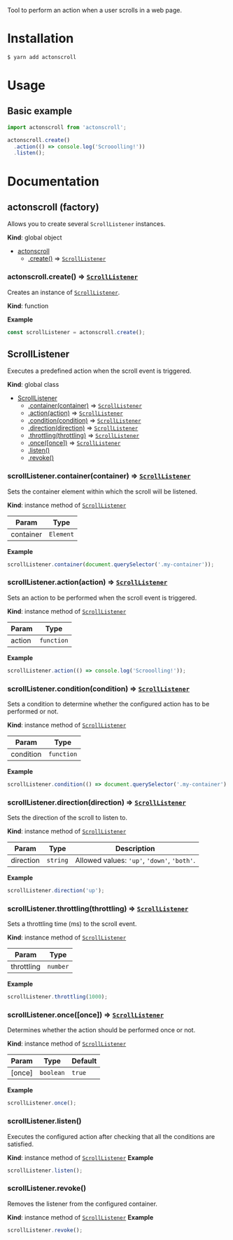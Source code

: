 Tool to perform an action when a user scrolls in a web page.

# Installation

```bash
$ yarn add actonscroll
```

# Usage

## Basic example

```javascript
import actonscroll from 'actonscroll';

actonscroll.create()
  .action(() => console.log('Scrooolling!'))
  .listen();
```

# Documentation

<a name="actonscroll"></a>

## actonscroll (factory)
Allows you to create several <code>ScrollListener</code> instances.

**Kind**: global object

* [actonscroll](#actonscroll)
  * [.create()](#actonscroll+create) ⇒ [<code>ScrollListener</code>](#ScrollListener)

<a name="actonscroll+create"></a>

### actonscroll.create() ⇒ [<code>ScrollListener</code>](#ScrollListener)
Creates an instance of [<code>ScrollListener</code>](#ScrollListener).

**Kind**: function

**Example**
```js
const scrollListener = actonscroll.create();
```

<a name="ScrollListener"></a>

## ScrollListener
Executes a predefined action when the scroll event is triggered.

**Kind**: global class

* [ScrollListener](#ScrollListener)
    * [.container(container)](#ScrollListener+container) ⇒ [<code>ScrollListener</code>](#ScrollListener)
    * [.action(action)](#ScrollListener+action) ⇒ [<code>ScrollListener</code>](#ScrollListener)
    * [.condition(condition)](#ScrollListener+condition) ⇒ [<code>ScrollListener</code>](#ScrollListener)
    * [.direction(direction)](#ScrollListener+direction) ⇒ [<code>ScrollListener</code>](#ScrollListener)
    * [.throttling(throttling)](#ScrollListener+throttling) ⇒ [<code>ScrollListener</code>](#ScrollListener)
    * [.once([once])](#ScrollListener+once) ⇒ [<code>ScrollListener</code>](#ScrollListener)
    * [.listen()](#ScrollListener+listen)
    * [.revoke()](#ScrollListener+revoke)

<a name="ScrollListener+container"></a>

### scrollListener.container(container) ⇒ [<code>ScrollListener</code>](#ScrollListener)
Sets the container element within which the scroll will be listened.

**Kind**: instance method of [<code>ScrollListener</code>](#ScrollListener)

| Param | Type |
| --- | --- |
| container | <code>Element</code> |

**Example**
```js
scrollListener.container(document.querySelector('.my-container'));
```
<a name="ScrollListener+action"></a>

### scrollListener.action(action) ⇒ [<code>ScrollListener</code>](#ScrollListener)
Sets an action to be performed when the scroll event is triggered.

**Kind**: instance method of [<code>ScrollListener</code>](#ScrollListener)

| Param | Type |
| --- | --- |
| action | <code>function</code> |

**Example**
```js
scrollListener.action(() => console.log('Scrooolling!'));
```
<a name="ScrollListener+condition"></a>

### scrollListener.condition(condition) ⇒ [<code>ScrollListener</code>](#ScrollListener)
Sets a condition to determine whether the configured action has to be performed or not.

**Kind**: instance method of [<code>ScrollListener</code>](#ScrollListener)

| Param | Type |
| --- | --- |
| condition | <code>function</code> |

**Example**
```js
scrollListener.condition(() => document.querySelector('.my-container').scrollTop > 800);
```
<a name="ScrollListener+direction"></a>

### scrollListener.direction(direction) ⇒ [<code>ScrollListener</code>](#ScrollListener)
Sets the direction of the scroll to listen to.

**Kind**: instance method of [<code>ScrollListener</code>](#ScrollListener)

| Param | Type | Description |
| --- | --- | --- |
| direction | <code>string</code> | Allowed values: <code>'up'</code>, <code>'down'</code>, <code>'both'</code>. |

**Example**
```js
scrollListener.direction('up');
```
<a name="ScrollListener+throttling"></a>

### scrollListener.throttling(throttling) ⇒ [<code>ScrollListener</code>](#ScrollListener)
Sets a throttling time (ms) to the scroll event.

**Kind**: instance method of [<code>ScrollListener</code>](#ScrollListener)

| Param | Type |
| --- | --- |
| throttling | <code>number</code> |

**Example**
```js
scrollListener.throttling(1000);
```
<a name="ScrollListener+once"></a>

### scrollListener.once([once]) ⇒ [<code>ScrollListener</code>](#ScrollListener)
Determines whether the action should be performed once or not.

**Kind**: instance method of [<code>ScrollListener</code>](#ScrollListener)

| Param | Type | Default |
| --- | --- | --- |
| [once] | <code>boolean</code> | <code>true</code> |

**Example**
```js
scrollListener.once();
```
<a name="ScrollListener+listen"></a>

### scrollListener.listen()
Executes the configured action after checking that all the conditions are satisfied.

**Kind**: instance method of [<code>ScrollListener</code>](#ScrollListener)
**Example**
```js
scrollListener.listen();
```
<a name="ScrollListener+revoke"></a>

### scrollListener.revoke()
Removes the listener from the configured container.

**Kind**: instance method of [<code>ScrollListener</code>](#ScrollListener)
**Example**
```js
scrollListener.revoke();
```

